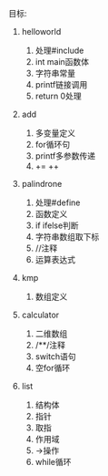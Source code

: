 目标:

1. helloworld 

   1. 处理#include
   2.  int main函数体
   3. 字符串常量
   4. printf链接调用
   5. return 0处理

2. add

   1. 多变量定义
   2. for循环句
   3. printf多参数传递
   4. += ++

3. palindrone

   1. 处理#define
   2. 函数定义
   3. if ifelse判断
   4. 字符串数组取下标
   5. //注释
   6. 运算表达式

4. kmp

   1. 数组定义

5. calculator

   1. 二维数组
   2. /**/注释
   3. switch语句
   4. 空for循环

6. list

   1. 结构体
   2. 指针
   3. 取指
   4. 作用域
   5. ->操作
   6. while循环

   ​	